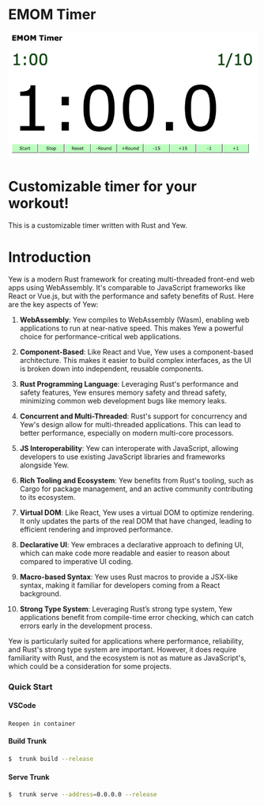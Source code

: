 # EMOM Timer

[![EMOM Timer](timer.png)](https://jac18281828.github.io/emomtimer/)

# Customizable timer for your workout!

This is a customizable timer written with Rust and Yew.   

# Introduction

Yew is a modern Rust framework for creating multi-threaded front-end web apps using WebAssembly. It's comparable to JavaScript frameworks like React or Vue.js, but with the performance and safety benefits of Rust. Here are the key aspects of Yew:

1. **WebAssembly**: Yew compiles to WebAssembly (Wasm), enabling web applications to run at near-native speed. This makes Yew a powerful choice for performance-critical web applications.

2. **Component-Based**: Like React and Vue, Yew uses a component-based architecture. This makes it easier to build complex interfaces, as the UI is broken down into independent, reusable components.

3. **Rust Programming Language**: Leveraging Rust's performance and safety features, Yew ensures memory safety and thread safety, minimizing common web development bugs like memory leaks.

4. **Concurrent and Multi-Threaded**: Rust's support for concurrency and Yew's design allow for multi-threaded applications. This can lead to better performance, especially on modern multi-core processors.

5. **JS Interoperability**: Yew can interoperate with JavaScript, allowing developers to use existing JavaScript libraries and frameworks alongside Yew.

6. **Rich Tooling and Ecosystem**: Yew benefits from Rust's tooling, such as Cargo for package management, and an active community contributing to its ecosystem.

7. **Virtual DOM**: Like React, Yew uses a virtual DOM to optimize rendering. It only updates the parts of the real DOM that have changed, leading to efficient rendering and improved performance.

8. **Declarative UI**: Yew embraces a declarative approach to defining UI, which can make code more readable and easier to reason about compared to imperative UI coding.

9. **Macro-based Syntax**: Yew uses Rust macros to provide a JSX-like syntax, making it familiar for developers coming from a React background.

10. **Strong Type System**: Leveraging Rust’s strong type system, Yew applications benefit from compile-time error checking, which can catch errors early in the development process.

Yew is particularly suited for applications where performance, reliability, and Rust's strong type system are important. However, it does require familiarity with Rust, and the ecosystem is not as mature as JavaScript's, which could be a consideration for some projects.

### Quick Start

#### VSCode

`Reopen in container`

#### Build Trunk

```bash
$  trunk build --release
```

#### Serve Trunk

```bash
$  trunk serve --address=0.0.0.0 --release
```